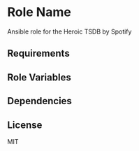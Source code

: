 Role Name
=========

Ansible role for the Heroic TSDB by Spotify

Requirements
------------

Role Variables
--------------

Dependencies
------------

License
-------

MIT

